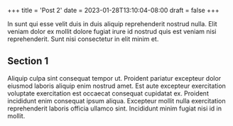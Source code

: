 +++
title = 'Post 2'
date = 2023-01-28T13:10:04-08:00
draft = false
+++

In sunt qui esse velit duis in duis aliquip reprehenderit nostrud nulla. Elit veniam dolor ex mollit dolore fugiat irure id nostrud quis est veniam nisi reprehenderit. Sunt nisi consectetur in elit minim et.

## Section 1

Aliquip culpa sint consequat tempor ut. Proident pariatur excepteur dolor eiusmod laboris aliquip enim nostrud amet. Est aute excepteur exercitation voluptate exercitation est occaecat consequat cupidatat ex. Proident incididunt enim consequat ipsum aliqua. Excepteur mollit nulla exercitation reprehenderit laboris officia ullamco sint. Incididunt minim fugiat nisi id in mollit.
